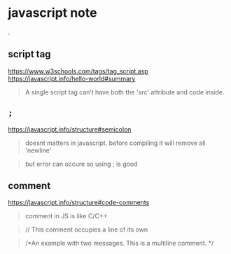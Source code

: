 # javascript note

.

## script tag

<https://www.w3schools.com/tags/tag_script.asp>
<https://javascript.info/hello-world#summary>

> A single script tag can’t have both the 'src' attribute and code inside.

## `;`

<https://javascript.info/structure#semicolon>

> doesnt matters in javascript. before compiling it will remove all 'newline'

> but error can occure so using ; is good

## comment

<https://javascript.info/structure#code-comments>

> comment in JS is like C/C++

> // This comment occupies a line of its own

> /*An example with two messages.
> This is a multiline comment.
> */  
